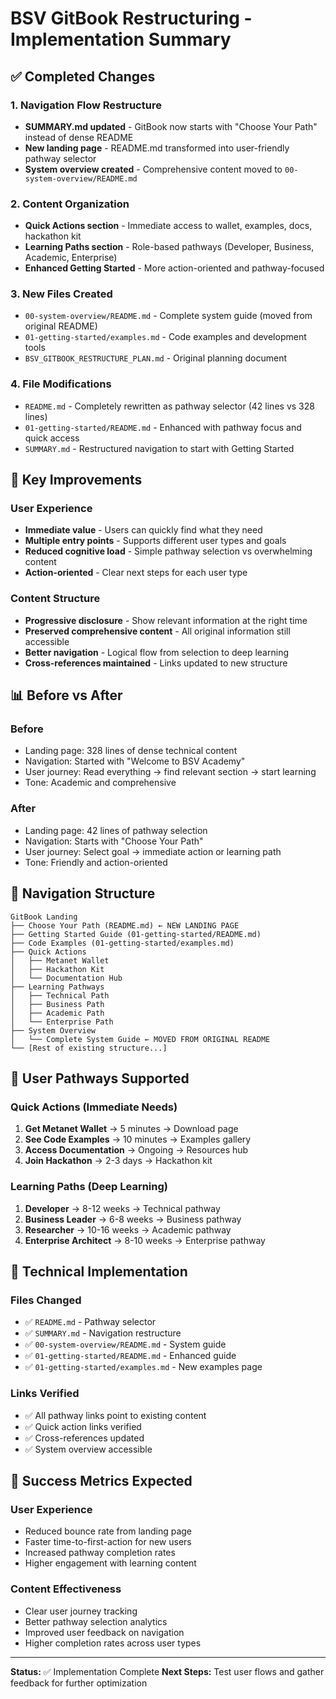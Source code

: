 # BSV GitBook Restructuring - Implementation Summary

## ✅ Completed Changes

### 1. Navigation Flow Restructure
- **SUMMARY.md updated** - GitBook now starts with "Choose Your Path" instead of dense README
- **New landing page** - README.md transformed into user-friendly pathway selector
- **System overview created** - Comprehensive content moved to `00-system-overview/README.md`

### 2. Content Organization
- **Quick Actions section** - Immediate access to wallet, examples, docs, hackathon kit
- **Learning Paths section** - Role-based pathways (Developer, Business, Academic, Enterprise)
- **Enhanced Getting Started** - More action-oriented and pathway-focused

### 3. New Files Created
- `00-system-overview/README.md` - Complete system guide (moved from original README)
- `01-getting-started/examples.md` - Code examples and development tools
- `BSV_GITBOOK_RESTRUCTURE_PLAN.md` - Original planning document

### 4. File Modifications
- `README.md` - Completely rewritten as pathway selector (42 lines vs 328 lines)
- `01-getting-started/README.md` - Enhanced with pathway focus and quick access
- `SUMMARY.md` - Restructured navigation to start with Getting Started

## 🎯 Key Improvements

### User Experience
- **Immediate value** - Users can quickly find what they need
- **Multiple entry points** - Supports different user types and goals
- **Reduced cognitive load** - Simple pathway selection vs overwhelming content
- **Action-oriented** - Clear next steps for each user type

### Content Structure
- **Progressive disclosure** - Show relevant information at the right time
- **Preserved comprehensive content** - All original information still accessible
- **Better navigation** - Logical flow from selection to deep learning
- **Cross-references maintained** - Links updated to new structure

## 📊 Before vs After

### Before
- Landing page: 328 lines of dense technical content
- Navigation: Started with "Welcome to BSV Academy"
- User journey: Read everything → find relevant section → start learning
- Tone: Academic and comprehensive

### After  
- Landing page: 42 lines of pathway selection
- Navigation: Starts with "Choose Your Path"
- User journey: Select goal → immediate action or learning path
- Tone: Friendly and action-oriented

## 🔗 Navigation Structure

```
GitBook Landing
├── Choose Your Path (README.md) ← NEW LANDING PAGE
├── Getting Started Guide (01-getting-started/README.md)
├── Code Examples (01-getting-started/examples.md)
├── Quick Actions
│   ├── Metanet Wallet
│   ├── Hackathon Kit  
│   └── Documentation Hub
├── Learning Pathways
│   ├── Technical Path
│   ├── Business Path
│   ├── Academic Path
│   └── Enterprise Path
├── System Overview
│   └── Complete System Guide ← MOVED FROM ORIGINAL README
└── [Rest of existing structure...]
```

## 🎯 User Pathways Supported

### Quick Actions (Immediate Needs)
1. **Get Metanet Wallet** → 5 minutes → Download page
2. **See Code Examples** → 10 minutes → Examples gallery  
3. **Access Documentation** → Ongoing → Resources hub
4. **Join Hackathon** → 2-3 days → Hackathon kit

### Learning Paths (Deep Learning)
1. **Developer** → 8-12 weeks → Technical pathway
2. **Business Leader** → 6-8 weeks → Business pathway
3. **Researcher** → 10-16 weeks → Academic pathway
4. **Enterprise Architect** → 8-10 weeks → Enterprise pathway

## 🔧 Technical Implementation

### Files Changed
- ✅ `README.md` - Pathway selector
- ✅ `SUMMARY.md` - Navigation restructure
- ✅ `00-system-overview/README.md` - System guide
- ✅ `01-getting-started/README.md` - Enhanced guide
- ✅ `01-getting-started/examples.md` - New examples page

### Links Verified
- ✅ All pathway links point to existing content
- ✅ Quick action links verified
- ✅ Cross-references updated
- ✅ System overview accessible

## 🎉 Success Metrics Expected

### User Experience
- Reduced bounce rate from landing page
- Faster time-to-first-action for new users
- Increased pathway completion rates
- Higher engagement with learning content

### Content Effectiveness
- Clear user journey tracking
- Better pathway selection analytics
- Improved user feedback on navigation
- Higher completion rates across user types

---

**Status:** ✅ Implementation Complete
**Next Steps:** Test user flows and gather feedback for further optimization